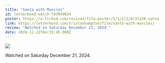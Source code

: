 ```yaml
---
title: "Santa with Muscles"
id: letterboxd-watch-743949024
poster: https://a.ltrbxd.com/resized/film-poster/3/1/2/2/0/31220-santa-with-muscles-0-600-0-900-crop.jpg?v=9be1ba2fe7
link: https://letterboxd.com/tristanhampton/film/santa-with-muscles/
review: "Watched on Saturday December 21, 2024."
date: 2024-12-22T04:35:45.000Z
---
```

 <p><img src="https://a.ltrbxd.com/resized/film-poster/3/1/2/2/0/31220-santa-with-muscles-0-600-0-900-crop.jpg?v=9be1ba2fe7"/></p> <p>Watched on Saturday December 21, 2024.</p>